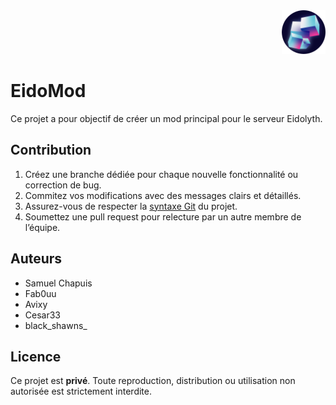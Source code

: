 <div align="right">
	<img src="doc/logo.png" alt="Image 1" style="height: 5em;">
</div>

# EidoMod
Ce projet a pour objectif de créer un mod principal pour le serveur Eidolyth.

## Contribution
1. Créez une branche dédiée pour chaque nouvelle fonctionnalité ou correction de bug.
2. Commitez vos modifications avec des messages clairs et détaillés.
3. Assurez-vous de respecter la [syntaxe Git](doc/gitSyntax.md) du projet.
4. Soumettez une pull request pour relecture par un autre membre de l’équipe.

## Auteurs
- Samuel Chapuis
- Fab0uu
- Avixy
- Cesar33
- black_shawns_

## Licence
Ce projet est **privé**. Toute reproduction, distribution ou utilisation non autorisée est strictement interdite.